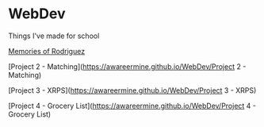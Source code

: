 # WebDev
Things I've made for school

[Memories of Rodriguez](https://awareermine.github.io/WebDev/MemoriesOfRodriguez)

[Project 2 - Matching](https://awareermine.github.io/WebDev/Project 2 - Matching)

[Project 3 - XRPS](https://awareermine.github.io/WebDev/Project 3 - XRPS)

[Project 4 - Grocery List](https://awareermine.github.io/WebDev/Project 4 - Grocery List)

